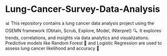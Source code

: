 # Lung-Cancer-Survey-Data-Analysis
📊 This repository contains a lung cancer data analysis project using the OSEMN framework (Obtain, Scrub, Explore, Model, iNterpret) 🔍. It explores trends, correlations, and insights via data analytics and visualizations. Predictive models like Random Forest 🌲 and Logistic Regression are used to assess lung cancer likelihood and accuracy 🎯
